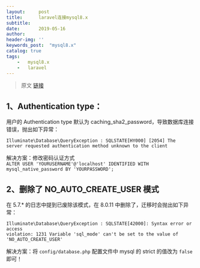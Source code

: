 ```yaml
---  
layout:     post
title:      laravel连接mysql8.x
subtitle:   
date:       2019-05-16
author:     
header-img: ''
keywords_post:  "mysql8.x"
catalog: true
tags:
    -   mysql8.x
    -   laravel
---  
```

>原文 [链接](https://learnku.com/articles/10736/some-craters-in-mysql-8011)  

## 1、Authentication type：
用户的 Authentication type 默认为 caching_sha2_password，导致数据库连接错误，抛出如下异常：
```
Illuminate\Database\QueryException : SQLSTATE[HY000] [2054] The 
server requested authentication method unknown to the client
```
解决方案：修改密码认证方式  
`ALTER USER 'YOURUSERNAME'@'localhost' IDENTIFIED WITH mysql_native_password BY 'YOURPASSWORD';`

## 2、删除了 NO_AUTO_CREATE_USER 模式
在 5.7.* 的日志中提到已废除该模式，在 8.0.11 中删除了，迁移时会抛出如下异常：
```
Illuminate\Database\QueryException : SQLSTATE[42000]: Syntax error or access 
violation: 1231 Variable 'sql_mode' can't be set to the value of 'NO_AUTO_CREATE_USER'
```
解决方案：将 `config/database.php` 配置文件中 mysql 的 strict 的值改为 `false` 即可！